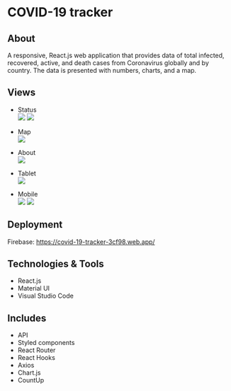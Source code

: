 # COVID-19 tracker

## About 

A responsive, React.js web application that provides data of total infected, recovered, active, and death cases from Coronavirus globally and by country. 
The data is presented with numbers, charts, and a map.

## Views

- Status<br/>
![](git-images/1.PNG)
![](git-images/2.PNG)

- Map<br/>
![](git-images/3.PNG) 

- About<br/>
![](git-images/4.PNG)

- Tablet<br/> 
![](git-images/5.PNG)

- Mobile<br/>
![](git-images/6.PNG)
![](git-images/7.PNG)

## Deployment
Firebase: https://covid-19-tracker-3cf98.web.app/

## Technologies & Tools

- React.js
- Material UI
- Visual Studio Code

## Includes

- API 
- Styled components
- React Router
- React Hooks
- Axios
- Chart.js
- CountUp

